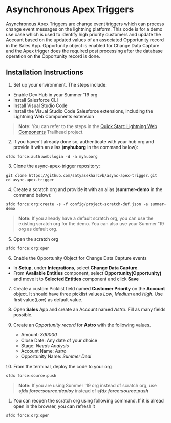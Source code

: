 # Asynchronous Apex Triggers

Asynchronous Apex Triggers are change event triggers which can process change event messages on the lightning platform. This code is for a demo use case which is used to identify high priority customers and update the Account based on the updated values of an associated Opportunity record in the Sales App. Opportunity object is enabled for Change Data Capture and the Apex trigger does the required post processing after the database operation on the Opportunity record is done.


## Installation Instructions
1. Set up your environment. The steps include:

-   Enable Dev Hub in your Summer '19 org
-   Install Salesforce CLI
-   Install Visual Studio Code
-   Install the Visual Studio Code Salesforce extensions, including the Lightning Web Components extension

>**Note:** You can refer to the steps in the [Quick Start: Lightning Web Components](https://trailhead.salesforce.com/content/learn/projects/quick-start-lightning-web-components/) Trailhead project. 

2. If you haven't already done so, authenticate with your hub org and provide it with an alias (**myhuborg** in the command below):

```
sfdx force:auth:web:login -d -a myhuborg
```

3. Clone the async-apex-trigger repository:

```
git clone https://github.com/satyasekharcvb/async-apex-trigger.git
cd async-apex-trigger
```

4. Create a scratch org and provide it with an alias (**summer-demo** in the command below):

```
sfdx force:org:create -s -f config/project-scratch-def.json -a summer-demo
```
>**Note:** If you already have a default scratch org, you can use the existing scratch org for the demo. You can also use your Summer '19 org as default org.

5. Open the scratch org
   
```
sfdx force:org:open 
```

6. Enable the Opportunity Object for Change Data Capture events
- In **Setup**, under **Integrations**, select **Change Data Capture**.
- From **Available Entities** component, select **Opportunity(Opportunity)** and move it to **Selected Entities** component and click **Save**
  
7. Create a custom Picklist field named **Customer Priority** on the **Account** object. It should have three picklist values *Low*, *Medium* and *High*. Use first value(*Low*) as default value. 

8. Open **Sales** App and create an Account named *Astro*. Fill as many fields possible.

9. Create an *Opportunity record* for **Astro** with the following values.
    - Amount: *300000*
    - Close Date: Any date of your choice
    - Stage: *Needs Analysis*
    - Account Name: *Astro*
    - Opportunity Name: *Summer Deal*


10. From the terminal, deploy the code to your org

```
sfdx force:source:push
```
>**Note:** If you are using Summer '19 org instead of scratch org, use **_sfdx force:source:deploy_** instead of **_sfdx force:source:push_**
1.   You can reopen the scratch org using following command. If it is alread open in the browser, you can refresh it
    
```
sfdx force:org:open 
```
   